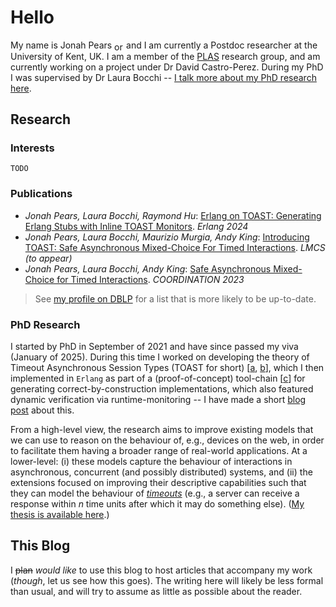 # Hello

My name is Jonah Pears <a href='https://orcid.org/0000-0003-4492-4072'><img border='0' align='center' alt='orcid id' src='https://orcid.org/assets/vectors/orcid.logo.icon.svg' width='15' height='15'></a> and I am currently a Postdoc researcher at the University of Kent, UK.
I am a member of the [PLAS](https://research.kent.ac.uk/programming-languages-systems/) research group, and am currently working on a project under Dr David Castro-Perez.
During my PhD I was supervised by Dr Laura Bocchi -- [I talk more about my PhD research here](#phd-research).

## Research

### Interests

`TODO`

### Publications

- *Jonah Pears, Laura Bocchi, Raymond Hu*: [Erlang on TOAST: Generating Erlang Stubs with Inline TOAST Monitors](https://doi.org/10.1145/3677995.3678192). *Erlang 2024*
- *Jonah Pears, Laura Bocchi, Maurizio Murgia, Andy King*: [Introducing TOAST: Safe Asynchronous Mixed-Choice For Timed Interactions](https://doi.org/10.48550/arXiv.2401.11197). *LMCS (to appear)*
- *Jonah Pears, Laura Bocchi, Andy King*: [Safe Asynchronous Mixed-Choice for Timed Interactions](https://doi.org/10.1007/978-3-031-35361-1_12). *COORDINATION 2023*

> See [my profile on DBLP](https://dblp.org/pid/349/6325.html) for a list that is more likely to be up-to-date.

### PhD Research

I started by PhD in September of 2021 and have since passed my viva (January of 2025). During this time I worked on developing the theory of Timeout Asynchronous Session Types (TOAST for short) [[a](https://doi.org/10.1007/978-3-031-35361-1_12), [b](https://doi.org/10.48550/arXiv.2401.11197)], which I then implemented in `Erlang` as part of a (proof-of-concept) tool-chain [[c](https://doi.org/10.1145/3677995.3678192)] for generating correct-by-construction implementations, which also featured dynamic verification via runtime-monitoring -- I have made a short [blog post](https://jonahpears.github.io/2024/07/09/TOASTER.html) about this.

From a high-level view, the research aims to improve existing models that we can use to reason on the behaviour of, e.g., devices on the web, in order to facilitate them having a broader range of real-world applications.
At a lower-level:
(i) these models capture the behaviour of interactions in asynchronous, concurrent (and possibly distributed) systems,
and (ii) the extensions focused on improving their descriptive capabilities such that they can model the behaviour of [*timeouts*](https://en.wikipedia.org/wiki/Timeout_(computing)) (e.g., a server can receive a response within $n$ time units after which it may do something else).
([My thesis is available here](https://kar.kent.ac.uk/109393/1/136PhDThesis.pdf).)

## This Blog

I ~~plan~~ *would like* to use this blog to host articles that accompany my work (*though*, let us see how this goes).
The writing here will likely be less formal than usual, and will try to assume as little as possible about the reader.
